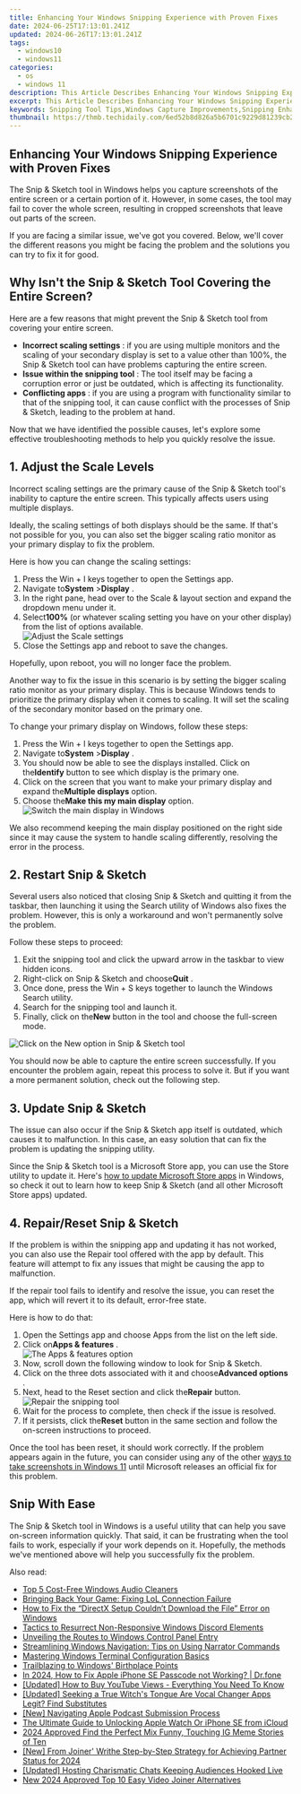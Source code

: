 ```yaml
---
title: Enhancing Your Windows Snipping Experience with Proven Fixes
date: 2024-06-25T17:13:01.241Z
updated: 2024-06-26T17:13:01.241Z
tags:
  - windows10
  - windows11
categories:
  - os
  - windows 11
description: This Article Describes Enhancing Your Windows Snipping Experience with Proven Fixes
excerpt: This Article Describes Enhancing Your Windows Snipping Experience with Proven Fixes
keywords: Snipping Tool Tips,Windows Capture Improvements,Snipping Enhancements,Fixed Snipping Features,Pro Snipping Tools,Quick Snip Fixes,Improve Snipping Functionality
thumbnail: https://thmb.techidaily.com/6ed52b8d826a5b6701c9229d81239cb21a1a6ea95480871656b8b252c90f9890.jpeg
---
```


## Enhancing Your Windows Snipping Experience with Proven Fixes

 The Snip & Sketch tool in Windows helps you capture screenshots of the entire screen or a certain portion of it. However, in some cases, the tool may fail to cover the whole screen, resulting in cropped screenshots that leave out parts of the screen.

 If you are facing a similar issue, we've got you covered. Below, we'll cover the different reasons you might be facing the problem and the solutions you can try to fix it for good.

## Why Isn't the Snip & Sketch Tool Covering the Entire Screen?

 Here are a few reasons that might prevent the Snip & Sketch tool from covering your entire screen.

* **Incorrect scaling settings** : if you are using multiple monitors and the scaling of your secondary display is set to a value other than 100%, the Snip & Sketch tool can have problems capturing the entire screen.
* **Issue within the snipping tool** : The tool itself may be facing a corruption error or just be outdated, which is affecting its functionality.
* **Conflicting apps** : if you are using a program with functionality similar to that of the snipping tool, it can cause conflict with the processes of Snip & Sketch, leading to the problem at hand.

 Now that we have identified the possible causes, let's explore some effective troubleshooting methods to help you quickly resolve the issue.

## 1\. Adjust the Scale Levels

 Incorrect scaling settings are the primary cause of the Snip & Sketch tool's inability to capture the entire screen. This typically affects users using multiple displays.

 Ideally, the scaling settings of both displays should be the same. If that's not possible for you, you can also set the bigger scaling ratio monitor as your primary display to fix the problem.

Here is how you can change the scaling settings:

1. Press the Win + I keys together to open the Settings app.
2. Navigate to**System** \>**Display** .
3. In the right pane, head over to the Scale & layout section and expand the dropdown menu under it.
4. Select**100%** (or whatever scaling setting you have on your other display) from the list of options available.  
![Adjust the Scale settings](https://static1.makeuseofimages.com/wordpress/wp-content/uploads/2023/04/scale-settings-windows11.jpg)
5. Close the Settings app and reboot to save the changes.

Hopefully, upon reboot, you will no longer face the problem.

 Another way to fix the issue in this scenario is by setting the bigger scaling ratio monitor as your primary display. This is because Windows tends to prioritize the primary display when it comes to scaling. It will set the scaling of the secondary monitor based on the primary one.

To change your primary display on Windows, follow these steps:

1. Press the Win + I keys together to open the Settings app.
2. Navigate to**System** \>**Display** .
3. You should now be able to see the displays installed. Click on the**Identify** button to see which display is the primary one.
4. Click on the screen that you want to make your primary display and expand the**Multiple displays** option.
5. Choose the**Make this my main display** option.  
![Switch the main display in Windows](https://static1.makeuseofimages.com/wordpress/wp-content/uploads/2023/04/switch-displays.jpg)

 We also recommend keeping the main display positioned on the right side since it may cause the system to handle scaling differently, resolving the error in the process.

## 2\. Restart Snip & Sketch

 Several users also noticed that closing Snip & Sketch and quitting it from the taskbar, then launching it using the Search utility of Windows also fixes the problem. However, this is only a workaround and won't permanently solve the problem.

Follow these steps to proceed:

1. Exit the snipping tool and click the upward arrow in the taskbar to view hidden icons.
2. Right-click on Snip & Sketch and choose**Quit** .
3. Once done, press the Win + S keys together to launch the Windows Search utility.
4. Search for the snipping tool and launch it.
5. Finally, click on the**New** button in the tool and choose the full-screen mode.

![Click on the New option in Snip & Sketch tool](https://static1.makeuseofimages.com/wordpress/wp-content/uploads/2023/04/new-option.jpg)

 You should now be able to capture the entire screen successfully. If you encounter the problem again, repeat this process to solve it. But if you want a more permanent solution, check out the following step.

## 3\. Update Snip & Sketch

 The issue can also occur if the Snip & Sketch app itself is outdated, which causes it to malfunction. In this case, an easy solution that can fix the problem is updating the snipping utility.

 Since the Snip & Sketch tool is a Microsoft Store app, you can use the Store utility to update it. Here's [how to update Microsoft Store apps](https://www.makeuseof.com/update-apps-windows-11/) in Windows, so check it out to learn how to keep Snip & Sketch (and all other Microsoft Store apps) updated.

## 4\. Repair/Reset Snip & Sketch

 If the problem is within the snipping app and updating it has not worked, you can also use the Repair tool offered with the app by default. This feature will attempt to fix any issues that might be causing the app to malfunction.

 If the repair tool fails to identify and resolve the issue, you can reset the app, which will revert it to its default, error-free state.

Here is how to do that:

1. Open the Settings app and choose Apps from the list on the left side.
2. Click on**Apps & features** .  
![The Apps & features option](https://static1.makeuseofimages.com/wordpress/wp-content/uploads/2022/09/Apps--features-option.jpg)
3. Now, scroll down the following window to look for Snip & Sketch.
4. Click on the three dots associated with it and choose**Advanced options** .
5. Next, head to the Reset section and click the**Repair** button.  
![Repair the snipping tool](https://static1.makeuseofimages.com/wordpress/wp-content/uploads/2023/04/repair-app.jpg)
6. Wait for the process to complete, then check if the issue is resolved.
7. If it persists, click the**Reset** button in the same section and follow the on-screen instructions to proceed.

 Once the tool has been reset, it should work correctly. If the problem appears again in the future, you can consider using any of the other [ways to take screenshots in Windows 11](https://www.makeuseof.com/take-screenshot-windows-11/) until Microsoft releases an official fix for this problem.

## Snip With Ease

 The Snip & Sketch tool in Windows is a useful utility that can help you save on-screen information quickly. That said, it can be frustrating when the tool fails to work, especially if your work depends on it. Hopefully, the methods we've mentioned above will help you successfully fix the problem.

<ins class="adsbygoogle"
     style="display:block"
     data-ad-format="autorelaxed"
     data-ad-client="ca-pub-7571918770474297"
     data-ad-slot="1223367746"></ins>



<ins class="adsbygoogle"
     style="display:block"
     data-ad-client="ca-pub-7571918770474297"
     data-ad-slot="8358498916"
     data-ad-format="auto"
     data-full-width-responsive="true"></ins>

<span class="atpl-alsoreadstyle">Also read:</span>
<div><ul>
<li><a href="https://win11-tips.techidaily.com/top-5-cost-free-windows-audio-cleaners/"><u>Top 5 Cost-Free Windows Audio Cleaners</u></a></li>
<li><a href="https://win11-tips.techidaily.com/bringing-back-your-game-fixing-lol-connection-failure/"><u>Bringing Back Your Game: Fixing LoL Connection Failure</u></a></li>
<li><a href="https://win11-tips.techidaily.com/how-to-fix-the-directx-setup-couldnt-download-the-file-error-on-windows/"><u>How to Fix the “DirectX Setup Couldn’t Download the File” Error on Windows</u></a></li>
<li><a href="https://win11-tips.techidaily.com/tactics-to-resurrect-non-responsive-windows-discord-elements/"><u>Tactics to Resurrect Non-Responsive Windows Discord Elements</u></a></li>
<li><a href="https://win11-tips.techidaily.com/unveiling-the-routes-to-windows-control-panel-entry/"><u>Unveiling the Routes to Windows Control Panel Entry</u></a></li>
<li><a href="https://win11-tips.techidaily.com/streamlining-windows-navigation-tips-on-using-narrator-commands/"><u>Streamlining Windows Navigation: Tips on Using Narrator Commands</u></a></li>
<li><a href="https://win11-tips.techidaily.com/mastering-windows-terminal-configuration-basics/"><u>Mastering Windows Terminal Configuration Basics</u></a></li>
<li><a href="https://win11-tips.techidaily.com/trailblazing-to-windows-birthplace-points/"><u>Trailblazing to Windows' Birthplace Points</u></a></li>
<li><a href="https://iphone-unlock.techidaily.com/in-2024-how-to-fix-apple-iphone-se-passcode-not-working-drfone-by-drfone-ios/"><u>In 2024, How to Fix Apple iPhone SE Passcode not Working? | Dr.fone</u></a></li>
<li><a href="https://facebook-video-footage.techidaily.com/updated-how-to-buy-youtube-views-everything-you-need-to-know/"><u>[Updated] How to Buy YouTube Views - Everything You Need To Know</u></a></li>
<li><a href="https://extra-approaches.techidaily.com/updated-seeking-a-true-witchs-tongue-are-vocal-changer-apps-legit-find-substitutes/"><u>[Updated] Seeking a True Witch's Tongue  Are Vocal Changer Apps Legit? Find Substitutes</u></a></li>
<li><a href="https://extra-skills.techidaily.com/new-navigating-apple-podcast-submission-process/"><u>[New] Navigating Apple Podcast Submission Process</u></a></li>
<li><a href="https://activate-lock.techidaily.com/the-ultimate-guide-to-unlocking-apple-watch-or-iphone-se-from-icloud-by-drfone-ios/"><u>The Ultimate Guide to Unlocking Apple Watch Or iPhone SE from iCloud</u></a></li>
<li><a href="https://instagram-video-files.techidaily.com/2024-approved-find-the-perfect-mix-funny-touching-ig-meme-stories-of-ten/"><u>2024 Approved  Find the Perfect Mix  Funny, Touching IG Meme Stories of Ten</u></a></li>
<li><a href="https://discord-videos.techidaily.com/new-from-joiner-writhe-step-by-step-strategy-for-achieving-partner-status-for-2024/"><u>[New] From Joiner' Writhe  Step-by-Step Strategy for Achieving Partner Status for 2024</u></a></li>
<li><a href="https://some-knowledge.techidaily.com/updated-hosting-charismatic-chats-keeping-audiences-hooked-live/"><u>[Updated] Hosting Charismatic Chats  Keeping Audiences Hooked Live</u></a></li>
<li><a href="https://ai-video-tools.techidaily.com/new-2024-approved-top-10-easy-video-joiner-alternatives/"><u>New 2024 Approved Top 10 Easy Video Joiner Alternatives</u></a></li>
</ul></div>
